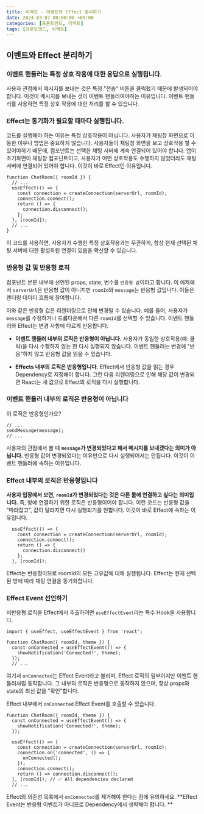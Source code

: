 ```yaml
---
title: 리액트 - 이벤트와 Effect 분리하기
date: 2024-03-07 00:00:00 +09:00
categories: [프론트엔드, 리액트]
tags: [프론트엔드, 리액트]
---
```


## 이벤트와 Effect 분리하기

### 이벤트 핸들러는 특정 상호 작용에 대한 응답으로 실행됩니다.

사용자 관점에서 메시지를 보내는 것은 특정 "전송" 버튼을 클릭했기 때문에 발생되어야 합니다. 이것이 메시지를 보내는 것이 이벤트 핸들러여야하는 이유입니다. 이벤트 핸들러를 사용하면 특정 상호 작용에 대한 처리를 할 수 있습니다.

### Effect는 동기화가 필요할 때마다 실행됩니다.

코드를 실행해야 하는 이유는 특정 상호작용이 아닙니다. 사용자가 채팅창 화면으로 이동한 이유나 방법은 중요하지 않습니다. 사용자들이 채팅창 화면을 보고 상호작용 할 수 있어야하기 때문에, 컴포넌트는 선택한 채팅 서버에 계속 연결되어 있어야 합니다. 앱이 초기화면이 채팅창 컴포넌트이고, 사용자가 어떤 상호작용도 수행하지 않았더라도 채팅 서버에 연결되어 있어야 합니다. 이것이 바로 Effect인 이유입니다.

```
function ChatRoom({ roomId }) {
  // ...
  useEffect(() => {
    const connection = createConnection(serverUrl, roomId);
    connection.connect();
    return () => {
      connection.disconnect();
    };
  }, [roomId]);
  // ...
}
```

이 코드를 사용하면, 사용자가 수행한 특정 상호작용과는 무관하게, 항상 현재 선택된 채팅 서버에 대한 활성화된 연결이 있음을 확신할 수 있습니다.

### 반응형 값 및 반응형 로직

컴포넌트 본문 내부에 선언된 props, state, 변수를 `반응형 값`이라고 합니다. 이 예제에서 `serverUrl`은 반응형 값이 아니지만 `roomId`와 `message`는 반응형 값입니다. 이들은 렌더링 데이터 흐름에 참여합니다.

이와 같은 반응형 값은 리렌더링으로 인해 변경될 수 있습니다. 예를 들어, 사용자가 `message`를 수정하거나 드롭다운에서 다른 `roomId`를 선택할 수 있습니다. 이벤트 핸들러와 Effect는 변경 사항에 다르게 반응합니다.

- **이벤트 핸들러 내부의 로직은 반응형이 아닙니다.** 사용자가 동일한 상호작용(예: 클릭)을 다시 수행하지 않는 한 다시 실행되지 않습니다. 이벤트 핸들러는 변경에 "반응"하지 않고 반응형 값을 읽을 수 있습니다.

- **Effects 내부의 로직은 반응형입니다.** Effect에서 반응형 값을 읽는 경우 Dependency로 지정해야 합니다. 그런 다음 리렌더링으로 인해 해당 값이 변경되면 React는 새 값으로 Effect의 로직을 다시 실행합니다.

### 이벤트 핸들러 내부의 로직은 반응형이 아닙니다

이 로직은 반응형인가요?

```
// ...
sendMessage(message);
// ...
```

사용자의 관점에서 볼 때 **`message`가 변경되었다고 해서 메시지를 보내겠다는 의미가 아닙니다.** 반응형 값이 변경되었다는 이유만으로 다시 실행되어서는 안됩니다. 이것이 이벤트 핸들러에 속하는 이유입니다.

### Effect 내부의 로직은 반응형입니다

**사용자 입장에서 보면, `roomId`가 변경되었다는 것은 다른 룸에 연결하고 싶다는 의미입니다.** 즉, 방에 연결하기 위한 로직은 반응형이어야 합니다.
이런 코드는 반응형 값을 "따라잡고", 값이 달라지면 다시 실행되기를 원합니다. 이것이 바로 Effect에 속하는 이유입니다.

```
  useEffect(() => {
    const connection = createConnection(serverUrl, roomId);
    connection.connect();
    return () => {
      connection.disconnect()
    };
  }, [roomId]);
```

Effect는 반응형이므로 roomId의 모든 고유값에 대해 실행됩니다. Effect는 현재 선택된 방에 따라 채팅 연결을 동기화합니다.

### Effect Event 선언하기

비반응형 로직을 Effect에서 추출하려면 `useEffectEvent`라는 특수 Hook을 사용합니다.

```
import { useEffect, useEffectEvent } from 'react';

function ChatRoom({ roomId, theme }) {
  const onConnected = useEffectEvent(() => {
    showNotification('Connected!', theme);
  });
  // ...
```

여기서 `onConnected`는 Effect Event라고 불리며, Effect 로직의 일부이지만 이벤트 핸들러처럼 동작합니다. 그 내부의 로직은 반응형으로 동작하지 않으며, 항상 props와 state의 최신 값을 "확인"합니다.

Effect 내부에서 `onConnected` Effect Event를 호출할 수 있습니다.

```
function ChatRoom({ roomId, theme }) {
  const onConnected = useEffectEvent(() => {
    showNotification('Connected!', theme);
  });

  useEffect(() => {
    const connection = createConnection(serverUrl, roomId);
    connection.on('connected', () => {
      onConnected();
    });
    connection.connect();
    return () => connection.disconnect();
  }, [roomId]); // ✅ All dependencies declared
  // ...
```

Effect의 의존성 목록에서 `onConnected`를 제거해야 한다는 점에 유의하세요.
**Effect Event는 반응형 이벤트가 아니므로 Dependency에서 생략해야 합니다. **
